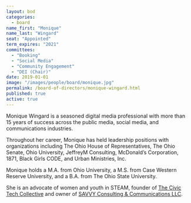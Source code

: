 ```yaml
---
layout: bod
categories: 
  - board
name_first: "Monique"
name_last: "Wingard"
seat: "Appointed"
term_expires: "2021"
committees:
  - "Booking"
  - "Social Media"
  - "Community Engagement"
  - "DEI (Chair)"
date: 2019-01-01
image: "/images/people/board/monique.jpg"
permalink: /board-of-directors/monique-wingard.html
published: true
active: true
---
```


Monique Wingard is a seasoned digital media professional with more than 15 years of success across the public media, social media, and communications industries. 

Throughout her career, Monique has held leadership positions with organizations including The Ohio House of Representatives, The Ohio Senate, Ohio University, JeffreyM Consulting, McDonald’s Corporation, 1871, Black Girls CODE, and Urban Ministries, Inc. 

Monique holds a M.A. from Ohio University, a M.S. from Case Western Reserve University, and a B.A. from The Ohio State University.  

She is an advocate of women and youth in STEAM, founder of [The Civic Tech Collective](https://www.civictechcollective.com) and owner of [SAVVY Consulting & Communications LLC](https://www.besavvyconsulting.com).